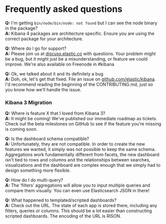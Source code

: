 # Frequently asked questions

**Q:** I'm getting `bin/node/bin/node: not found` but I can see the node binary in the package?      
**A:** Kibana 4 packages are architecture specific. Ensure you are using the correct package for your architecture. 

**Q:** Where do I go for support?  
**A:** Please join us at [discuss.elastic.co](discuss.elastic.co) with questions. Your problem might be a bug, but it might just be a misunderstanding, or feature we could improve. We're also available on Freenode in #kibana

**Q:** Ok, we talked about it and its definitely a bug  
**A:** Doh, ok, let's get that fixed. File an issue on [github.com/elastic/kibana](github.com/elastic/kibana). I'd recommend reading the beginning of the CONTRIBUTING.md, just so you know how we'll handle the issue.

### Kibana 3 Migration
**Q:** Where is feature X that I loved from Kibana 3?  
**A:** It might be coming! We’ve published our immediate roadmap as tickets. Check out the beta milestones on GitHub to see if the feature you’re missing is coming soon.

**Q:** Is the dashboard schema compatible?  
**A:** Unfortunately, they are not compatible. In order to create the new features we wanted, it simply was not possible to keep the same schema. Aggregations work fundamentally different from facets, the new dashboard isn’t tied to rows and columns and the relationships between searches, visualizations and the dashboard are complex enough that we simply had to design something more flexible.

**Q:** How do I do multi-query?  
**A:** The ‘filters’ aggregations will allow you to input multiple queries and compare them visually. You can even use Elasticsearch JSON in there!

**Q:** What happened to templated/scripted dashboards?  
**A:** Check out the URL. The state of each app is stored there, including any filters, queries or columns. This should be a lot easier than constructing scripted dashboards. The encoding of the URL is RISON.

